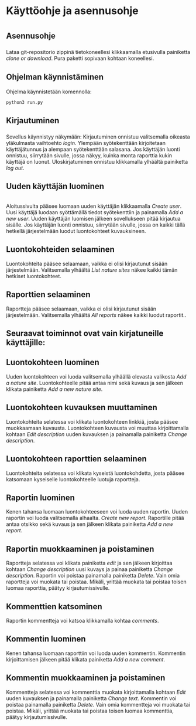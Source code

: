 # Käyttöohje ja asennusohje <h1>
  
## Asennusohje <h3>  
Lataa git-repositorio zippinä tietokoneellesi klikkaamalla etusivulla painiketta _clone or download_. Pura paketti sopivaan kohtaan koneellesi. 

## Ohjelman käynnistäminen <h4>
Ohjelma käynnistetään komennolla:
```
python3 run.py

```

## Kirjautuminen <h5>
Sovellus käynnistyy näkymään: 
Kirjautuminen onnistuu valitsemalla oikeasta yläkulmasta vaihtoehto _login_. Ylempään syötekenttään kirjoitetaan käyttäjätunnus ja alempaan syötekenttään salasana.
Jos käyttäjän luonti onnistuu, siirrytään sivulle, jossa näkyy, kuinka monta raporttia kukin käyttäjä on luonut. Uloskirjatuminen onnistuu klikkamalla ylhäältä painiketta _log out_.

## Uuden käyttäjän luominen <h6>
Aloitussivulta pääsee luomaan uuden käyttäjän klikkaamalla _Create user_. Uusi käyttäjä luodaan syöttämällä tiedot syötekenttiin ja painamalla _Add a new user_. Uuden käyttäjän luomisen jälkeen sovellukseen pitää kirjautua sisälle.
Jos käyttäjän luonti onnistuu, siirrytään sivulle, jossa on kaikki tällä hetkellä järjestelmään luodut luontokohteet kuvauksineen.

## Luontokohteiden selaaminen <h7> 
Luontokohteita pääsee selaamaan, vaikka ei olisi kirjautunut sisään järjestelmään. Valitsemalla ylhäältä _List nature sites_ näkee kaikki tämän hetkiset luontokohteet.

## Raporttien selaaminen <h8> 
Raportteja pääsee selaamaan, vaikka ei olisi kirjautunut sisään järjestelmään. Valitsemalla ylhäältä _All reports_ näkee kaikki luodut raportit..

## Seuraavat toiminnot ovat vain kirjatuneille käyttäjille: <h9>

## Luontokohteen luominen <h10>
Uuden luontokohteen voi luoda valitsemalla ylhäällä olevasta valikosta _Add a nature site_. Luontokohteelle pitää antaa nimi sekä kuvaus ja sen jälkeen klikata painiketta _Add a new nature site_.

## Luontokohteen kuvauksen muuttaminen <h11>
Luontokohteita selatessa voi klikata luontokohteen linkkiä, josta pääsee muokkaamaan kuvausta. Luontokohteen kuvausta voi muuttaa kirjoittamalla kohtaan _Edit description_ uuden kuvauksen ja painamalla painiketta _Change description_.

## Luontokohteen raporttien selaaminen <h12>
Luontokohteita selatessa voi klikata kyseistä luontokohdetta, josta pääsee katsomaan kyseiselle luontokohteelle luotuja raportteja.

## Raportin luominen <h13>
Kenen tahansa luomaan luontokohteeseen voi luoda uuden raportin. Uuden raportin voi luoda valitsemalla alhaalta. _Create new report_. Raportille pitää antaa otsikko sekä kuvaus ja sen jälkeen klikata painiketta _Add a new report_.

## Raportin muokkaaminen ja poistaminen <h12>
Raportteja selatessa voi klikata painiketta _edit_ ja sen jälkeen kirjoittaa kohtaan _Change description_ uusi kuvays ja painaa painiketta _Change description_. Raportin voi poistaa painamalla painiketta _Delete_. Vain omia raportteja voi muokata tai poistaa. Mikäli, yrittää muokata tai poistaa toisen luomaa raporttia, päätyy kirjautumissivulle.

## Kommenttien katsominen <h13>
Raportin kommentteja voi katsoa klikkamalla kohtaa _comments_.

## Kommentin luominen <h14>
Kenen tahansa luomaan raporttiin voi luoda uuden kommentin. Kommentin kirjoittamisen jälkeen pitää klikata painiketta _Add a new comment_.

## Kommentin muokkaaminen ja poistaminen <h15>
Kommentteja selatessa voi kommenttia muokata kirjoittamalla kohtaan _Edit_ uuden kuvauksen ja painamalla painiketta _Change text_. Kommentin voi poistaa painamalla painiketta _Delete_. Vain omia kommentteja voi muokata tai poistaa. Mikäli, yrittää muokata tai poistaa toisen luomaa kommenttia, päätyy kirjautumissivulle.
